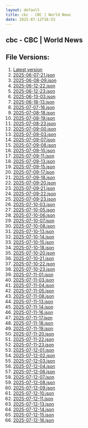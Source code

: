 ```yaml
---
layout: default
title: cbc - CBC | World News
date: 2025-07-12T16:53
---
```


## cbc - CBC | World News

<div id="data-chart"></div>
<div id="data-table"></div>
<script>
document.addEventListener('DOMContentLoaded', function(){
  document.getElementById('data-table').textContent = 'This source isn't supported for tables yet.';
});
</script>

## File Versions:
1. [Latest version](./latest.json)
2. [2025-06-07-21.json](./2025-06-07-21.json)
3. [2025-06-08-09.json](./2025-06-08-09.json)
4. [2025-06-12-22.json](./2025-06-12-22.json)
5. [2025-06-12-23.json](./2025-06-12-23.json)
6. [2025-06-13-03.json](./2025-06-13-03.json)
7. [2025-06-18-13.json](./2025-06-18-13.json)
8. [2025-07-07-16.json](./2025-07-07-16.json)
9. [2025-07-08-18.json](./2025-07-08-18.json)
10. [2025-07-08-19.json](./2025-07-08-19.json)
11. [2025-07-08-23.json](./2025-07-08-23.json)
12. [2025-07-09-00.json](./2025-07-09-00.json)
13. [2025-07-09-03.json](./2025-07-09-03.json)
14. [2025-07-09-07.json](./2025-07-09-07.json)
15. [2025-07-09-08.json](./2025-07-09-08.json)
16. [2025-07-09-10.json](./2025-07-09-10.json)
17. [2025-07-09-11.json](./2025-07-09-11.json)
18. [2025-07-09-13.json](./2025-07-09-13.json)
19. [2025-07-09-15.json](./2025-07-09-15.json)
20. [2025-07-09-17.json](./2025-07-09-17.json)
21. [2025-07-09-18.json](./2025-07-09-18.json)
22. [2025-07-09-20.json](./2025-07-09-20.json)
23. [2025-07-09-21.json](./2025-07-09-21.json)
24. [2025-07-09-22.json](./2025-07-09-22.json)
25. [2025-07-09-23.json](./2025-07-09-23.json)
26. [2025-07-10-03.json](./2025-07-10-03.json)
27. [2025-07-10-05.json](./2025-07-10-05.json)
28. [2025-07-10-06.json](./2025-07-10-06.json)
29. [2025-07-10-07.json](./2025-07-10-07.json)
30. [2025-07-10-08.json](./2025-07-10-08.json)
31. [2025-07-10-13.json](./2025-07-10-13.json)
32. [2025-07-10-14.json](./2025-07-10-14.json)
33. [2025-07-10-15.json](./2025-07-10-15.json)
34. [2025-07-10-18.json](./2025-07-10-18.json)
35. [2025-07-10-20.json](./2025-07-10-20.json)
36. [2025-07-10-21.json](./2025-07-10-21.json)
37. [2025-07-10-22.json](./2025-07-10-22.json)
38. [2025-07-10-23.json](./2025-07-10-23.json)
39. [2025-07-11-01.json](./2025-07-11-01.json)
40. [2025-07-11-03.json](./2025-07-11-03.json)
41. [2025-07-11-04.json](./2025-07-11-04.json)
42. [2025-07-11-05.json](./2025-07-11-05.json)
43. [2025-07-11-08.json](./2025-07-11-08.json)
44. [2025-07-11-13.json](./2025-07-11-13.json)
45. [2025-07-11-14.json](./2025-07-11-14.json)
46. [2025-07-11-16.json](./2025-07-11-16.json)
47. [2025-07-11-17.json](./2025-07-11-17.json)
48. [2025-07-11-18.json](./2025-07-11-18.json)
49. [2025-07-11-19.json](./2025-07-11-19.json)
50. [2025-07-11-20.json](./2025-07-11-20.json)
51. [2025-07-11-22.json](./2025-07-11-22.json)
52. [2025-07-11-23.json](./2025-07-11-23.json)
53. [2025-07-12-01.json](./2025-07-12-01.json)
54. [2025-07-12-02.json](./2025-07-12-02.json)
55. [2025-07-12-03.json](./2025-07-12-03.json)
56. [2025-07-12-04.json](./2025-07-12-04.json)
57. [2025-07-12-06.json](./2025-07-12-06.json)
58. [2025-07-12-07.json](./2025-07-12-07.json)
59. [2025-07-12-08.json](./2025-07-12-08.json)
60. [2025-07-12-09.json](./2025-07-12-09.json)
61. [2025-07-12-10.json](./2025-07-12-10.json)
62. [2025-07-12-11.json](./2025-07-12-11.json)
63. [2025-07-12-13.json](./2025-07-12-13.json)
64. [2025-07-12-14.json](./2025-07-12-14.json)
65. [2025-07-12-15.json](./2025-07-12-15.json)
66. [2025-07-12-16.json](./2025-07-12-16.json)
